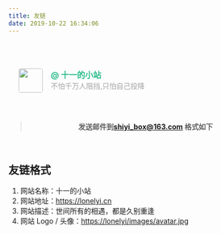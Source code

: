```yaml
---
title: 友链
date: 2019-10-22 16:34:06
---
```

<html>
 <head></head>
 <body>
  <div class="post-block page" style="opacity: 1; display: block;">
   <header class="post-header" style="opacity: 1; display: block; transform: translateY(0px);">
    <div class="post-meta"></div>
   </header>
   <div class="post-body" style="opacity: 1; display: block; transform: translateY(0px);">
    <div id="links">
     <style>.links-content{margin-top:1rem}.link-navigation::after{content:" ";display:block;clear:both}.card{width:300px;font-size:1rem;padding:10px 20px;border-radius:4px;transition-duration:.15s;margin-bottom:1rem;display:flex}.card:nth-child(odd){float:left}.card:nth-child(even){float:right}.card:hover{transform:scale(1.1);box-shadow:0 2px 6px 0 rgba(0,0,0,.12),0 0 6px 0 rgba(0,0,0,.04)}.card a{border:none}.card .ava{width:3rem!important;height:3rem!important;margin:0!important;margin-right:1em!important;border-radius:4px}.card .card-header{font-style:italic;overflow:hidden;width:236px}.card .card-header a{font-style:normal;color:#2bbc8a;font-weight:700;text-decoration:none}.card .card-header a:hover{color:#d480aa;text-decoration:none}.card .card-header .info{font-style:normal;color:#a3a3a3;font-size:14px;min-width:0;text-overflow:ellipsis;overflow:hidden;white-space:nowrap}</style>
     <div class="links-content">
      <div class="link-navigation">
       <div class="card">
        <a class="fancybox fancybox.image" href="https://www.lonelyi.cn/images/avatar.jpg" itemscope="" itemtype="http://schema.org/ImageObject" itemprop="url" data-fancybox="default" rel="default"><img class="ava" src="https://www.lonelyi.cn/images/avatar.jpg" /></a>
        <div class="card-header">
         <div>
          <a href="https://www.lonelyi.cn" target="_blank" rel="external nofollow noopener noreferrer">@ 十一的小站</a>
         </div>
         <div class="info">
        不怕千万人阻挡,只怕自己投降
         </div>
        </div>
       </div>
 </div>
      <div style="text-align:center">
       <br />
	    <blockquote class="blockquote-center">
		   <strong> 发送邮件到<a class = "a" href ="mailto:shiyi_box@163.com">shiyi_box@163.com</a> 格式如下 </strong>
		 <!--  <span class="with-love" id="animate1"><i class="fa fa-heart"></i> </span>
		   <span class="with-love" id="animate2"> <i class="fa fa-heart"></i></span> -->
		 </blockquote>
       <br />
      </div>
      <div class="note success">
       <h2 id="友链格式"><a href="#友链格式" class="headerlink" title="友链格式"></a>友链格式</h2>
       <ol>
        <li>网站名称：十一的小站</li>
        <li>网站地址：<a href="https://lonelyi.cn">https://lonelyi.cn</a></li>
        <li> 网站描述：世间所有的相遇，都是久别重逢</li>
        <li>网站 Logo / 头像：<a href="https://lonelyi.cn/images/avatar.jpg">https://lonelyi/images/avatar.jpg</a></li>
       </ol>
      </div>
     </div>
    </div>
   </div>
  </div>
 </body>
</html>